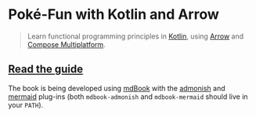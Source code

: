 # Poké-Fun with Kotlin and Arrow

> Learn functional programming principles in [Kotlin](https://kotlinlang.org/), using [Arrow](https://arrow-kt.io/) and [Compose Multiplatform](https://www.jetbrains.com/lp/compose-multiplatform/).

## [Read the guide](https://serranofp.com/poke-fun/)

The book is being developed using [mdBook](https://rust-lang.github.io/mdBook/) with the [admonish](https://github.com/tommilligan/mdbook-admonish) and [mermaid](https://github.com/badboy/mdbook-mermaid) plug-ins (both `mdbook-admonish` and `mdbook-mermaid` should live in your `PATH`).
